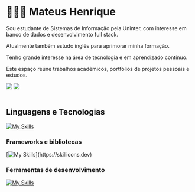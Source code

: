 <br>

<div>
 <h1>🧑🏻‍💻 Mateus Henrique </h1>
</div>


<p>Sou estudante de Sistemas de Informação pela Uninter, com interesse em banco de dados e desenvolvimento full stack.</p>
<p>Atualmente também estudo inglês para aprimorar minha formação.</p>
<p>Tenho grande interesse na área de tecnologia e em aprendizado contínuo.</p>
<p>Este espaço reúne trabalhos acadêmicos, portfólios de projetos pessoais e estudos.</p>


<a href="https://www.instagram.com/matt_henrii/?hl=pt-br" target="_blank"><img src="https://img.shields.io/badge/-Instagram-%23E4405F?style=for-the-badge&logo=instagram&logoColor=white" target="_blank"></a>
<a href="https://www.linkedin.com/in/mateus-henrique-923330274/" target="_blank"><img src="https://img.shields.io/badge/-LinkedIn-%230077B5?style=for-the-badge&logo=linkedin&logoColor=white" target="_blank"></a> 
<br>
<br>
<h2>
   Linguagens e Tecnologias
</h2>
<div>

  [![My Skills](https://skillicons.dev/icons?i=html,css,js,java,php,py,mysql)](https://skillicons.dev)

  <h3> Frameworks e bibliotecas </h3>
 
 [![My Skills](https://skillicons.dev/icons?i=spring,laravel,)](https://skillicons.dev)

  <h3> Ferramentas de desenvolvimento </h3>

  [![My Skills](https://skillicons.dev/icons?i=git,github,idea,pycharm,vscode)](https://skillicons.dev)
  
 </div>





